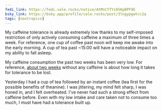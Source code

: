 ```yaml
---
fedi_link: https://fedi.vale.rocks/notice/AtMnCYTYs9SKpBPF9E
bsky_link: https://bsky.app/profile/vale.rocks/post/3lngypgwtcc2q
tags: [nootropics]
---
```


My caffeine tolerance is already extremely low thanks to my self-imposed restriction of only actively consuming caffeine a maximum of three times a week. For reference, one cup of coffee past noon will keep me awake into the early morning. A cup of tea past ~15:00 will have a noticeable impact on my ability to fall asleep.

My caffeine consumption the past two weeks has been very low. For reference, [about two weeks](https://pubmed.ncbi.nlm.nih.gov/15448977/) without any caffeine is about how long it takes for tolerance to be lost.

Yesterday I had a cup of tea followed by an instant coffee (tea first for the possible benefits of theanine). I was jittering, my mind felt sharp, I was honed in, and I felt overheated. I've never had such a strong effect from caffeine before. Even with my low intake and care taken not to consume too much, I must have had a tolerance built up.
